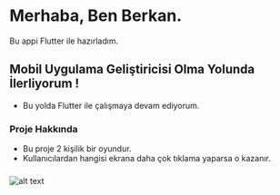 # Merhaba, Ben Berkan.

Bu appi Flutter ile hazırladım.

## Mobil Uygulama Geliştiricisi Olma Yolunda İlerliyorum !
- Bu yolda Flutter ile çalışmaya devam ediyorum.

### Proje Hakkında
- Bu proje 2 kişilik bir oyundur.
- Kullanıcılardan hangisi ekrana daha çok tıklama yaparsa o kazanır.

###
![alt text](https://i.hizliresim.com/82ll2xx.png)
